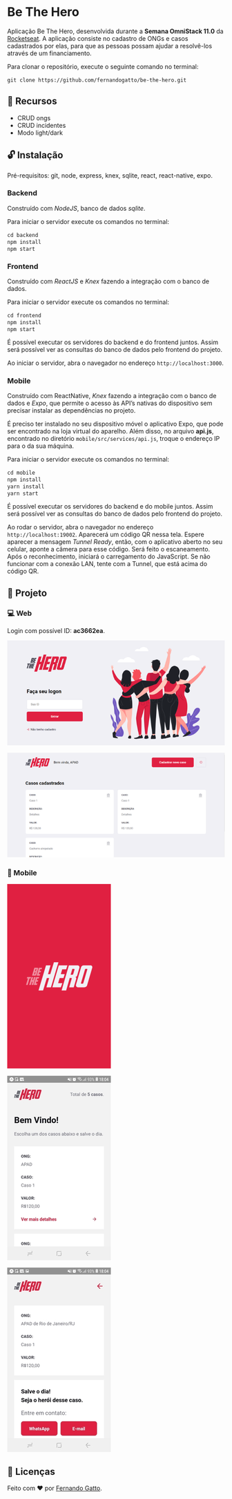 # Be The Hero
Aplicação Be The Hero, desenvolvida durante a **Semana OmniStack 11.0** da [Rocketseat](https://rocketseat.com.br/). A aplicação consiste no cadastro de ONGs e casos cadastrados por elas, para que as pessoas possam ajudar a resolvê-los através de um financiamento.

Para clonar o repositório, execute o seguinte comando no terminal:

```
git clone https://github.com/fernandogatto/be-the-hero.git
```

## 🧠 Recursos
- CRUD ongs
- CRUD incidentes
- Modo light/dark

## 🔓 Instalação
Pré-requisitos:
git, node, express, knex, sqlite, react, react-native, expo.

### Backend
Construído com *NodeJS*, banco de dados *sqlite*.

Para iniciar o servidor execute os comandos no terminal:
```
cd backend
npm install
npm start
```

### Frontend
Construído com *ReactJS* e *Knex* fazendo a integração com o banco de dados.

Para iniciar o servidor execute os comandos no terminal:
```
cd frontend
npm install
npm start
```
É possível executar os servidores do backend e do frontend juntos. Assim será possível ver as consultas do banco de dados pelo frontend do projeto.

Ao iniciar o servidor, abra o navegador no endereço ```http://localhost:3000```.

### Mobile
Construído com ReactNative, *Knex* fazendo a integração com o banco de dados e *Expo*, que permite o acesso às API’s nativas do dispositivo sem precisar instalar as dependências no projeto.

É preciso ter instalado no seu dispositivo móvel o aplicativo Expo, que pode ser encontrado na loja virtual do aparelho. Além disso, no arquivo **api.js**, encontrado no diretório ```mobile/src/services/api.js```, troque o endereço IP para o da sua máquina.

Para iniciar o servidor execute os comandos no terminal:
```
cd mobile
npm install
yarn install
yarn start
```
É possível executar os servidores do backend e do mobile juntos. Assim será possível ver as consultas do banco de dados pelo frontend do projeto.

Ao rodar o servidor, abra o navegador no endereço ```http://localhost:19002```. Aparecerá um código QR nessa tela. Espere aparecer a mensagem *Tunnel Ready*, então, com o aplicativo aberto no seu celular, aponte a câmera para esse código. Será feito o escaneamento. Após o reconhecimento, iniciará o carregamento do JavaScript. Se não funcionar com a conexão LAN, tente com a Tunnel, que está acima do código QR.

## 🚀 Projeto

### 💻 Web ###

Login com possível ID: **ac3662ea**.

![](/assets/logon.png)

![](/assets/casos-cadastrados.png)

### 📱 Mobile ###

![](/assets/splash.png)

![](/assets/bem-vindo.jpg)

![](/assets/caso-ong.jpg)

## 📕 Licenças

Feito com ❤ por [Fernando Gatto](https://github.com/fernandogatto/).
